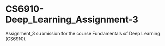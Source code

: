 # CS6910-Deep_Learning_Assignment-3
Assignment_3 submission for the course Fundamentals of Deep Learning (CS6910).
